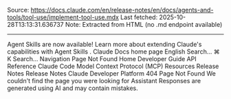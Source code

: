 Source: https://docs.claude.com/en/release-notes/en/docs/agents-and-tools/tool-use/implement-tool-use.mdx
Last fetched: 2025-10-28T13:13:31.636737
Note: Extracted from HTML (no .md endpoint available)

---

Agent Skills are now available!
Learn more about extending Claude's capabilities with Agent Skills
.
Claude Docs
home page
English
Search...
⌘
K
Search...
Navigation
Page Not Found
Home
Developer Guide
API Reference
Claude Code
Model Context Protocol (MCP)
Resources
Release Notes
Release Notes
Claude Developer Platform
404
Page Not Found
We couldn't find the page you were looking for
Assistant
Responses are generated using AI and may contain mistakes.